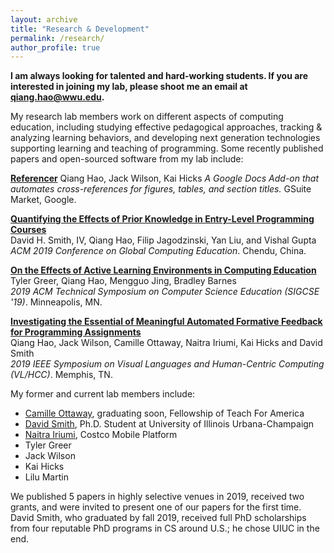 ```yaml
---
layout: archive
title: "Research & Development"
permalink: /research/
author_profile: true
---
```


**I am always looking for talented and hard-working students. If you are interested in joining my lab, please shoot me an email at qiang.hao@wwu.edu.**

My research lab members work on different aspects of computing education, including studying effective pedagogical approaches, tracking & analyzing learning behaviors, and developing next generation technologies supporting learning and teaching of programming. Some recently published papers and open-sourced software from my lab include:

[__Referencer__](https://gsuite.google.com/u/1/marketplace/app/referencer/161289460786)
Qiang Hao, Jack Wilson, Kai Hicks
*A Google Docs Add-on that automates cross-references for figures, tables, and section titles.* GSuite Market, Google.

[__Quantifying the Effects of Prior Knowledge in Entry-Level Programming Courses__](/publications/prior-cs-knowledge)  
David H. Smith, IV, Qiang Hao, Filip Jagodzinski, Yan Liu, and Vishal Gupta  
*ACM 2019 Conference on Global Computing Education*. Chendu, China.

[__On the Effects of Active Learning Environments in Computing Education__](/publications/active-learning-environment)  
Tyler Greer, Qiang Hao, Mengguo Jing, Bradley Barnes  
*2019 ACM Technical Symposium on Computer Science Education (SIGCSE '19)*. Minneapolis, MN.

[__Investigating the Essential of Meaningful Automated Formative Feedback for Programming Assignments__](https://arxiv.org/abs/1906.08937)  
Qiang Hao, Jack Wilson, Camille Ottaway, Naitra Iriumi, Kai Hicks and David Smith  
*2019 IEEE Symposium on Visual Languages and Human-Centric Computing (VL/HCC)*. Memphis, TN.  

My former and current lab members include:

* [Camille Ottaway](https://www.linkedin.com/in/camille-ottaway-384b08171), graduating soon, Fellowship of Teach For America
* [David Smith](https://www.linkedin.com/in/david-smith-1b9499102), Ph.D. Student at University of Illinois Urbana-Champaign
* [Naitra Iriumi](https://www.linkedin.com/in/naitra-iriumi), Costco Mobile Platform
* Tyler Greer
* Jack Wilson
* Kai Hicks
* Lilu Martin

We published 5 papers in highly selective venues in 2019, received two grants, and were invited to present one of our papers for the first time. David Smith, who graduated by fall 2019, received full PhD scholarships from four reputable PhD programs in CS around U.S.; he chose UIUC in the end.
